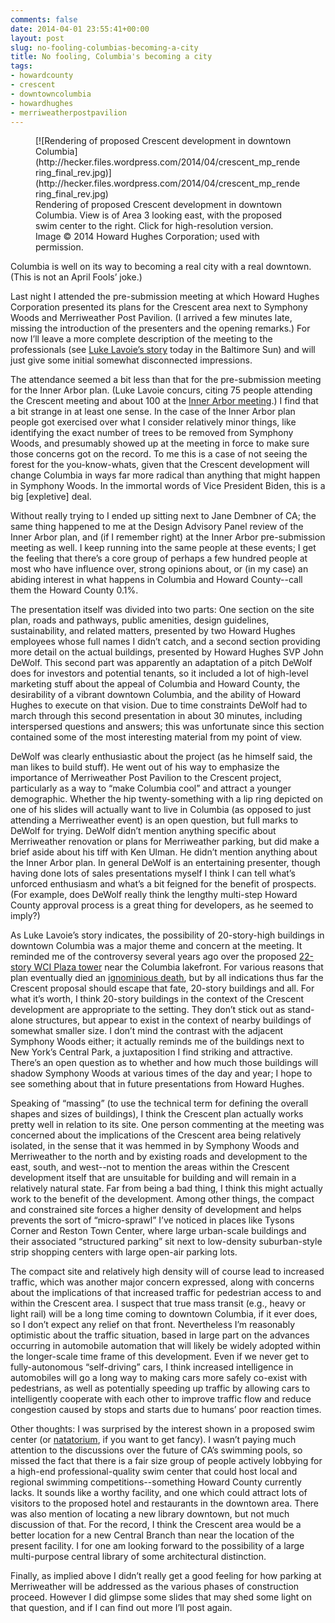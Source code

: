 ```yaml
---
comments: false
date: 2014-04-01 23:55:41+00:00
layout: post
slug: no-fooling-columbias-becoming-a-city
title: No fooling, Columbia's becoming a city
tags:
- howardcounty
- crescent
- downtowncolumbia
- howardhughes
- merriweatherpostpavilion
---
```


<figure markdown="1">
[![Rendering of proposed Crescent development in downtown Columbia](http://hecker.files.wordpress.com/2014/04/crescent_mp_rendering_final_rev.jpg)](http://hecker.files.wordpress.com/2014/04/crescent_mp_rendering_final_rev.jpg)
<figcaption>Rendering of proposed Crescent development in downtown Columbia. View is of Area 3 looking east, with the proposed swim center to the right. Click for high-resolution version. Image © 2014 Howard Hughes Corporation; used with permission.</figcaption>
</figure>

Columbia is well on its way to becoming a real city with a real downtown. (This is not an April Fools’ joke.)

Last night I attended the pre-submission meeting at which Howard Hughes Corporation presented its plans for the Crescent area next to Symphony Woods and Merriweather Post Pavilion. (I arrived a few minutes late, missing the introduction of the presenters and the opening remarks.) For now I’ll leave a more complete description of the meeting to the professionals (see [Luke Lavoie’s story](http://www.baltimoresun.com/news/maryland/howard/columbia/ph-ho-cf-crescent-meeting-20140331,0,925474.story) today in the Baltimore Sun) and will just give some initial somewhat disconnected impressions.

The attendance seemed a bit less than that for the pre-submission meeting for the Inner Arbor plan. (Luke Lavoie concurs, citing 75 people attending the Crescent meeting and about 100 at the [Inner Arbor meeting](http://www.baltimoresun.com/news/maryland/howard/columbia/ph-ho-cf-inner-arbor-reaction-1205-20131203,0,3729212.story).) I find that a bit strange in at least one sense. In the case of the Inner Arbor plan people got exercised over what I consider relatively minor things, like identifying the exact number of trees to be removed from Symphony Woods, and presumably showed up at the meeting in force to make sure those concerns got on the record. To me this is a case of not seeing the forest for the you-know-whats, given that the Crescent development will change Columbia in ways far more radical than anything that might happen in Symphony Woods. In the immortal words of Vice President Biden, this is a big [expletive] deal.

Without really trying to I ended up sitting next to Jane Dembner of CA; the same thing happened to me at the Design Advisory Panel review of the Inner Arbor plan, and (if I remember right) at the Inner Arbor pre-submission meeting as well. I keep running into the same people at these events; I get the feeling that there’s a core group of perhaps a few hundred people at most who have influence over, strong opinions about, or (in my case) an abiding interest in what happens in Columbia and Howard County--call them the Howard County 0.1%.

The presentation itself was divided into two parts: One section on the site plan, roads and pathways, public amenities, design guidelines, sustainability, and related matters, presented by two Howard Hughes employees whose full names I didn’t catch, and a second section providing more detail on the actual buildings, presented by Howard Hughes SVP John DeWolf. This second part was apparently an adaptation of a pitch DeWolf does for investors and potential tenants, so it included a lot of high-level marketing stuff about the appeal of Columbia and Howard County, the desirability of a vibrant downtown Columbia, and the ability of Howard Hughes to execute on that vision. Due to time constraints DeWolf had to march through this second presentation in about 30 minutes, including interspersed questions and answers; this was unfortunate since this section contained some of the most interesting material from my point of view.

DeWolf was clearly enthusiastic about the project (as he himself said, the man likes to build stuff). He went out of his way to emphasize the importance of Merriweather Post Pavilion to the Crescent project, particularly as a way to “make Columbia cool” and attract a younger demographic. Whether the hip twenty-something with a lip ring depicted on one of his slides will actually want to live in Columbia (as opposed to just attending a Merriweather event) is an open question, but full marks to DeWolf for trying. DeWolf didn’t mention anything specific about Merriweather renovation or plans for Merriweather parking, but did make a brief aside about his tiff with Ken Ulman. He didn’t mention anything about the Inner Arbor plan. In general DeWolf is an entertaining presenter, though having done lots of sales presentations myself I think I can tell what’s unforced enthusiasm and what’s a bit feigned for the benefit of prospects. (For example, does DeWolf really think the lengthy multi-step Howard County approval process is a great thing for developers, as he seemed to imply?)

As Luke Lavoie’s story indicates, the possibility of 20-story-high buildings in downtown Columbia was a major theme and concern at the meeting. It reminded me of the controversy several years ago over the proposed [22-story WCI Plaza tower](http://www.washingtonpost.com/wp-dyn/content/article/2006/01/18/AR2006011802493.html) near the Columbia lakefront. For various reasons that plan eventually died an [ignominious death](http://www.baltimoresun.com/news/maryland/howard/columbia/ph-ho-cf-downtown-acre-0329-20120323,0,7209711.story), but by all indications thus far the Crescent proposal should escape that fate, 20-story buildings and all. For what it’s worth, I think 20-story buildings in the context of the Crescent development are appropriate to the setting. They don’t stick out as stand-alone structures, but appear to exist in the context of nearby buildings of somewhat smaller size. I don’t mind the contrast with the adjacent Symphony Woods either; it actually reminds me of the buildings next to New York’s Central Park, a juxtaposition I find striking and attractive. There’s an open question as to whether and how much those buildings will shadow Symphony Woods at various times of the day and year; I hope to see something about that in future presentations from Howard Hughes.

Speaking of “massing” (to use the technical term for defining the overall shapes and sizes of buildings), I think the Crescent plan actually works pretty well in relation to its site. One person commenting at the meeting was concerned about the implications of the Crescent area being relatively isolated, in the sense that it was hemmed in by Symphony Woods and Merriweather to the north and by existing roads and development to the east, south, and west--not to mention the areas within the Crescent development itself that are unsuitable for building and will remain in a relatively natural state. Far from being a bad thing, I think this might actually work to the benefit of the development. Among other things, the compact and constrained site forces a higher density of development and helps prevents the sort of “micro-sprawl” I’ve noticed in places like Tysons Corner and Reston Town Center, where large urban-scale buildings and their associated “structured parking” sit next to low-density suburban-style strip shopping centers with large open-air parking lots.

The compact site and relatively high density will of course lead to increased traffic, which was another major concern expressed, along with concerns about the implications of that increased traffic for pedestrian access to and within the Crescent area. I suspect that true mass transit (e.g., heavy or light rail) will be a long time coming to downtown Columbia, if it ever does, so I don’t expect any relief on that front. Nevertheless I’m reasonably optimistic about the traffic situation, based in large part on the advances occurring in automobile automation that will likely be widely adopted within the longer-scale time frame of this development. Even if we never get to fully-autonomous “self-driving” cars, I think increased intelligence in automobiles will go a long way to making cars more safely co-exist with pedestrians, as well as potentially speeding up traffic by allowing cars to intelligently cooperate with each other to improve traffic flow and reduce congestion caused by stops and starts due to humans’ poor reaction times.

Other thoughts: I was surprised by the interest shown in a proposed swim center (or [natatorium](http://en.wikipedia.org/wiki/Natatorium), if you want to get fancy). I wasn’t paying much attention to the discussions over the future of CA’s swimming pools, so missed the fact that there is a fair size group of people actively lobbying for a high-end professional-quality swim center that could host local and regional swimming competitions--something Howard County currently lacks. It sounds like a worthy facility, and one which could attract lots of visitors to the proposed hotel and restaurants in the downtown area. There was also mention of locating a new library downtown, but not much discussion of that. For the record, I think the Crescent area would be a better location for a new Central Branch than near the location of the present facility. I for one am looking forward to the possibility of a large multi-purpose central library of some architectural distinction.

Finally, as implied above I didn’t really get a good feeling for how parking at Merriweather will be addressed as the various phases of construction proceed. However I did glimpse some slides that may shed some light on that question, and if I can find out more I’ll post again.
